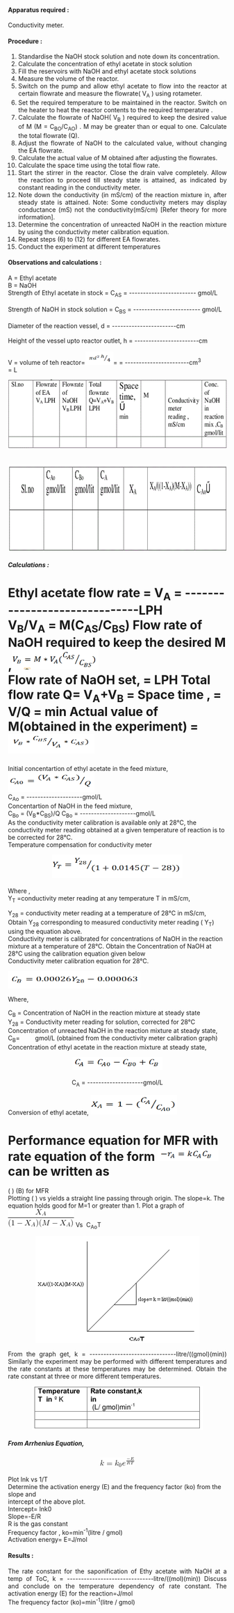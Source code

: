 
#### Apparatus required :

Conductivity meter.

#### Procedure :
<ol style="list-style-type: number; text-align: justify;">
<li>Standardise the NaOH stock solution and note down its concentration.</li>
<li>Calculate the concentration of ethyl acetate in stock solution</li>
<li>Fill the reservoirs with NaOH and ethyl acetate stock solutions</li>
<li>Measure the volume of the reactor.</li>
<li>Switch on the pump and allow ethyl acetate to flow into the reactor at certain
flowrate and measure the flowrate( V<sub>A</sub> ) using rotameter.</li>
<li> Set the required temperature to be maintained in the reactor. Switch on the
heater to heat the reactor contents to the required temperature .</li>
<li> Calculate the flowrate of NaOH( V<sub>B</sub> ) required to keep the desired value of M (M = C<sub>BO</sub>/C<sub>AO</sub>)
. M may be greater than or equal to one. Calculate the total
flowrate (Q).</li>
<li> Adjust the flowrate of NaOH to the calculated value, without changing the
EA flowrate.</li>
<li> Calculate the actual value of M obtained after adjusting the flowrates.</li>
<li> Calculate the space time using the total flow rate.</li>
<li> Start the stirrer in the reactor. Close the drain valve completely. Allow the
reaction to proceed till steady state is attained, as indicated by constant
reading in the conductivity meter.</li>
<li> Note down the conductivity (in mS/cm) of the reaction mixture in, after
steady state is attained. Note: Some conductivity meters may display
conductance (mS) not the conductivity(mS/cm) [Refer theory for more
information].</li>
<li> Determine the concentration of unreacted NaOH in the reaction mixture by
using the conductivity meter calibration equation.</li>
<li> Repeat steps (6) to (12) for different EA flowrates.</li>
<li> Conduct the experiment at different temperatures</li>
</ol>


#### Observations and calculations :
A = Ethyl acetate<br>
B = NaOH<br>
Strength of Ethyl acetate in stock = C<sub>AS</sub> = ------------------------ gmol/L</br></br>
Strength of NaOH in stock solution = C<sub>BS</sub> = ------------------------ gmol/L</br></br>
Diameter of the reaction vessel, d = -----------------------cm</br></br>
Height of the vessel upto reactor outlet, h = -----------------------cm</br></br>
V = volume of teh reactor=<img src="images/eq13.PNG" style="width:65px;height:30px;">=
= -----------------------cm<sup>3</sup></br>
=     L<br>

<center><img  src= "images/prmf1.gif" style="width:589px;height:158px"></center></br></br>

<center><img  src= "images/prmf2.gif" style="width:950px;height:200px"></center>

##### Calculations :
Ethyl acetate flow rate = V<sub>A</sub> = ------------------------------LPH</br>
V<sub>B</sub>/V<sub>A</sub> = M(C<sub>AS</sub>/C<sub>BS</sub>)
Flow rate of NaOH required to keep the desired M ,<img src="images/eq15.PNG" style="width:200px;height:45px;"></br>
Flow rate of NaOH set, =
LPH
Total flow rate Q= V<sub>A</sub>+V<sub>B</sub> =
Space time , = V/Q =
min
Actual value of M(obtained in the experiment) = <img src="images/eq16.PNG" style="width:200px;height:45px;"></br>
=
Initial concentartion of ethyl acetate in the feed mixture,</br>
 <img src="images/eq17.PNG" style="width:200px;height:45px;"></br>
C<sub>Ao</sub> = --------------------gmol/L</br>
Concentartion of NaOH in the feed mixture,</br>
C<sub>Bo</sub> = (V<sub>B</sub>*C<sub>BS</sub>)/Q
C<sub>Bo</sub> = --------------------gmol/L</br>
As the conductivity meter calibration is available only at 28&deg;C, the conductivity
meter reading obtained at a given temperature of reaction is to be corrected for 28&deg;C.</br>
Temperature compensation for conductivity meter</br>

 <center><img src="images/eq19.PNG" style="width:300px;height:55px;"></center></br>
Where ,</br>
Y<sub>T</sub> =conductivity meter reading at any temperature T in mS/cm,</br>

 Y<sub>28</sub> = conductivity meter reading at a temperature of 28&deg;C in mS/cm,</br>
Obtain
 Y<sub>28</sub> corresponding to measured conductivity meter reading ( Y<sub>T</sub>) using the
equation above.</br>
Conductivity meter is calibrated for concentrations of NaOH in the reaction mixture at a
temperature of 28&deg;C.
Obtain the Concentration of NaOH at 28&deg;C using the calibration equation given below</br>
Conductivity meter calibration equation for 28&deg;C.</br>

 <img src="images/eq20.PNG" style="width:305px;height:40px;"><br>
<p style="text-align: justify;">Where,<br>

 C<sub>B</sub> = Concentration of NaOH in the reaction mixture at steady state<br>
Y<sub>28</sub> = Conductivity meter reading for solution, corrected for 28&deg;C<br>
Concentration of unreacted NaOH in the reaction mixture at steady state,<br>
C<sub>B</sub>=&nbsp;&nbsp;&nbsp;&nbsp;&nbsp;&nbsp;&nbsp;&nbsp;
gmol/L (obtained from the conductivity meter calibration
graph)</br>
Concentration of ethyl acetate in the reaction mixture at steady state,</p>

 <center><img src="images/eq21.PNG" style="width:207px;height:30px;"></center></br>

 <center>  C<sub>A</sub> = --------------------gmol/L</center><br>
Conversion of ethyl acetate,  <img src="images/eq22.PNG" style="width:200px;height:45px;"><br>


Performance equation for MFR with rate equation of the form  <img src="images/eq23.PNG" style="width:140px;height:30px;"><br>
can be written as
=
(
)
(B)
for MFR<br>
Plotting
(
)
vs
yields a straight line passing through origin. The
slope=k. The equation holds good for M=1 or greater than 1.
Plot a graph of  <img src="images/CodeCogsEqn120.gif" style="width:152px;height:41px;"> Vs &nbsp;C<sub>Ao</sub>T
<br>



<center><img  src= "images/mfrp1.gif" style="width:378px;height:245px"></center>
<p style="text-align: justify;">
From the graph get,
k = -------------------------------litre/((gmol)(min))
Similarly the experiment may be performed with different temperatures and the
rate constants at these temperatures may be determined. Obtain the rate constant at three or more different temperatures.</p>

<center><img  src= "images/pmfr4.png" style="width:394px;height:101px"></center>

##### From Arrhenius Equation,
<center> <img src="images/CodeCogsEqn106.gif" style="width:78px;height:22px;"></center><br>
Plot lnk vs 1/T<br>
Determine the activation energy (E) and the frequency factor (ko) from the slope and<br>
intercept of the above plot.<br>
Intercept= lnk0<br>
Slope=-E/R<br>
R is the gas constant<br>
Frequency factor , ko=min<sup>-1</sup>(litre / gmol)<br>
Activation energy= E=J/mol<br>


#### Results :
<p style="text-align: justify;">The rate constant for the saponification of Ethy acetate with NaOH at a temp of
ToC,
k = -------------------------------litre/((mol)(min))
Discuss and conclude on the temperature dependency of rate constant.
The activation energy (E) for the reaction=J/mol <br>
The frequency factor (ko)=min<sup>-1</sup>(litre / gmol)
</p>
